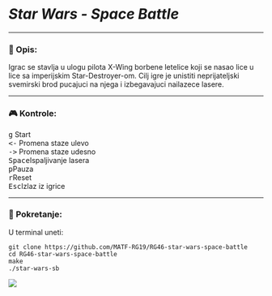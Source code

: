 # _Star Wars - Space Battle_
___
### :memo: Opis:
Igrac se stavlja u ulogu pilota X-Wing borbene letelice koji se nasao lice u lice sa imperijskim Star-Destroyer-om.
Cilj igre je unistiti neprijateljski svemirski brod pucajuci na njega i izbegavajuci nailazece lasere.
___
### :video_game: Kontrole:
<kbd>g</kbd> Start<br>
<kbd><-</kbd> Promena staze ulevo<br>
<kbd>-></kbd> Promena staze udesno<br>
<kbd>Space</kbd>Ispaljivanje lasera<br>
<kbd>p</kbd>Pauza<br>
<kbd>r</kbd>Reset<br>
<kbd>Esc</kbd>Izlaz iz igrice<br>
___
### :wrench: Pokretanje:
U terminal uneti:
```shell
git clone https://github.com/MATF-RG19/RG46-star-wars-space-battle
cd RG46-star-wars-space-battle
make
./star-wars-sb
```

![](https://github.com/ogimatf/OpenGL-Star-Wars-Space-Battle/blob/master/Screenshots/week6_victory.gif?raw=true)
